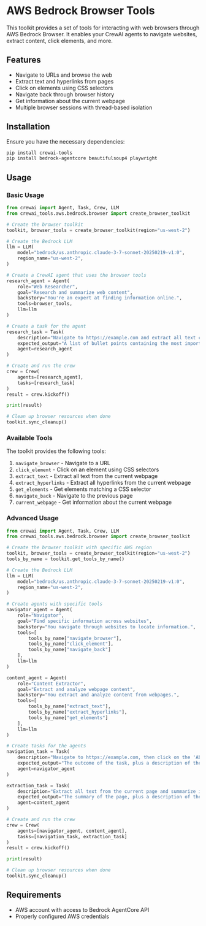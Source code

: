 # AWS Bedrock Browser Tools

This toolkit provides a set of tools for interacting with web browsers through AWS Bedrock Browser. It enables your CrewAI agents to navigate websites, extract content, click elements, and more.

## Features

- Navigate to URLs and browse the web
- Extract text and hyperlinks from pages
- Click on elements using CSS selectors
- Navigate back through browser history
- Get information about the current webpage
- Multiple browser sessions with thread-based isolation

## Installation

Ensure you have the necessary dependencies:

```bash
pip install crewai-tools
pip install bedrock-agentcore beautifulsoup4 playwright
```

## Usage

### Basic Usage

```python
from crewai import Agent, Task, Crew, LLM
from crewai_tools.aws.bedrock.browser import create_browser_toolkit

# Create the browser toolkit
toolkit, browser_tools = create_browser_toolkit(region="us-west-2")

# Create the Bedrock LLM
llm = LLM(
    model="bedrock/us.anthropic.claude-3-7-sonnet-20250219-v1:0",
    region_name="us-west-2",
)

# Create a CrewAI agent that uses the browser tools
research_agent = Agent(
    role="Web Researcher",
    goal="Research and summarize web content",
    backstory="You're an expert at finding information online.",
    tools=browser_tools,
    llm=llm
)

# Create a task for the agent
research_task = Task(
    description="Navigate to https://example.com and extract all text content. Summarize the main points.",
    expected_output="A list of bullet points containing the most important information on https://example.com. Plus, a description of the tool calls used, and actions performed to get to the page.",
    agent=research_agent
)

# Create and run the crew
crew = Crew(
    agents=[research_agent],
    tasks=[research_task]
)
result = crew.kickoff()

print(result)

# Clean up browser resources when done
toolkit.sync_cleanup()
```

### Available Tools

The toolkit provides the following tools:

1. `navigate_browser` - Navigate to a URL
2. `click_element` - Click on an element using CSS selectors
3. `extract_text` - Extract all text from the current webpage
4. `extract_hyperlinks` - Extract all hyperlinks from the current webpage
5. `get_elements` - Get elements matching a CSS selector
6. `navigate_back` - Navigate to the previous page
7. `current_webpage` - Get information about the current webpage

### Advanced Usage

```python
from crewai import Agent, Task, Crew, LLM
from crewai_tools.aws.bedrock.browser import create_browser_toolkit

# Create the browser toolkit with specific AWS region
toolkit, browser_tools = create_browser_toolkit(region="us-west-2")
tools_by_name = toolkit.get_tools_by_name()

# Create the Bedrock LLM
llm = LLM(
    model="bedrock/us.anthropic.claude-3-7-sonnet-20250219-v1:0",
    region_name="us-west-2",
)

# Create agents with specific tools
navigator_agent = Agent(
    role="Navigator",
    goal="Find specific information across websites",
    backstory="You navigate through websites to locate information.",
    tools=[
        tools_by_name["navigate_browser"],
        tools_by_name["click_element"],
        tools_by_name["navigate_back"]
    ],
    llm=llm
)

content_agent = Agent(
    role="Content Extractor",
    goal="Extract and analyze webpage content",
    backstory="You extract and analyze content from webpages.",
    tools=[
        tools_by_name["extract_text"],
        tools_by_name["extract_hyperlinks"],
        tools_by_name["get_elements"]
    ],
    llm=llm
)

# Create tasks for the agents
navigation_task = Task(
    description="Navigate to https://example.com, then click on the 'About' link.",
    expected_output="The outcome of the task, plus a description of the tool calls used, and actions performed to get to the page.",
    agent=navigator_agent
)

extraction_task = Task(
    description="Extract all text from the current page and summarize it.",
    expected_output="The summary of the page, plus a description of the tool calls used, and actions performed to get to the page.",
    agent=content_agent
)

# Create and run the crew
crew = Crew(
    agents=[navigator_agent, content_agent],
    tasks=[navigation_task, extraction_task]
)
result = crew.kickoff()

print(result)

# Clean up browser resources when done
toolkit.sync_cleanup()
```

## Requirements

- AWS account with access to Bedrock AgentCore API
- Properly configured AWS credentials